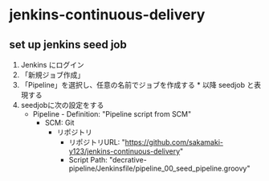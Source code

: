 # jenkins-continuous-delivery

## set up jenkins seed job

1. Jenkins にログイン
2. 「新規ジョブ作成」
3. 「Pipeline」を選択し、任意の名前でジョブを作成する * 以降 seedjob と表現する
4.  seedjobに次の設定をする
    -  Pipeline - Definition: "Pipeline script from SCM"
        -  SCM: Git
            - リポジトリ
                - リポジトリURL: "https://github.com/sakamaki-y123/jenkins-continuous-delivery"
                - Script Path: "decrative-pipeline/Jenkinsfile/pipeline_00_seed_pipeline.groovy"

